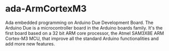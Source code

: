 # ada-ArmCortexM3
Ada embedded programming on Arduino Due Development Board. The Arduino Due is a microcontroller board in the Arduino boards family. It's the first board based on a 32 bit ARM core processor, the Atmel SAM3X8E ARM Cortex-M3 MCU, that improve all the standard Arduino functionalities and add more new features.
